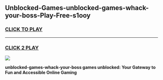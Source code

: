 
## Unblocked-Games-unblocked-games-whack-your-boss-Play-Free-s1ooy
<h3>
<a href="https://premium76.site?title=unblocked-games-whack-your-boss&ref=23A">CLICK TO PLAY</a></h3>
<hr>

<h3>
<a href="https://premium76.site?title=unblocked-games-whack-your-boss&ref=23A">CLICK 2 PLAY</a>
  
</h3>

<a href="https://premium76.site?title=unblocked-games-whack-your-boss&ref=23A"><img src="https://clearcache.store/games.png"></a>


**unblocked-games-whack-your-boss games unblocked: Your Gateway to Fun and Accessible Online Gaming**

